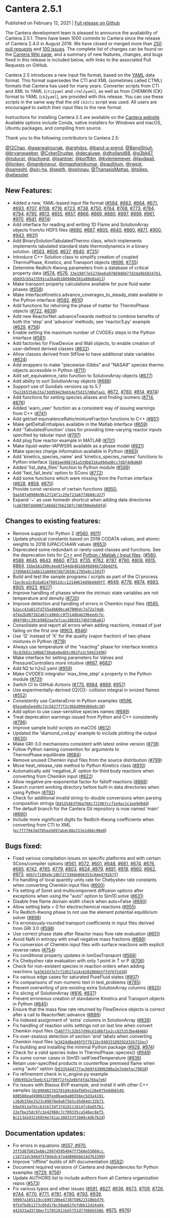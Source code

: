 <!--
.. title: Cantera 2.5.1
.. slug: v2.5.1
.. date: 2021-02-13T00:45:18Z
.. tags: 
.. category: 
.. link: 
.. description: 
.. type: text
-->

# Cantera 2.5.1

Published on February 12, 2021 | [Full release on Github](https://github.com/Cantera/cantera/releases/tag/v2.5.1)

The Cantera development team is pleased to announce the availability of Cantera 2.5.1. There have been 1000 commits to Cantera since the release of Cantera 2.4.0 in August 2018. We have closed or merged more than [250 pull requests](https://github.com/Cantera/cantera/pulls?q=is%3Apr+is%3Aclosed+updated%3A%3E%3D2018-08-24) and [100 issues](https://github.com/Cantera/cantera/issues?q=is%3Aissue+is%3Aclosed+updated%3A%3E%3D2018-08-24). The complete list of changes can be found on the [Cantera Wiki page](https://github.com/Cantera/cantera/wiki/Complete-git-log-between-v2.4.0-and-v2.5.1), and a summary of new features, changes, and bugs fixed in this release is included below, with links to the associated Pull Requests on GitHub.


Cantera 2.5 introduces a new input file format, based on the [YAML](https://yaml.org/) data format. This format supersedes the CTI and XML (sometimes called CTML) formats that Cantera has used for many years. Converter scripts from CTI and XML to YAML (`cti2yaml` and `ctml2yaml`), as well as from CHEMKIN (CK) format to YAML (`ck2yaml`), are provided with this release. You can use these scripts in the same way that the old `ck2cti` script was used. All users are encouraged to switch their input files to the new format.

Instructions for installing Cantera 2.5 are available on the [Cantera website](https://cantera.org/install/index.html). Available options include Conda, native installers for Windows and macOS, Ubuntu packages, and compiling from source.

Thank you to the following contributors to Cantera 2.5:

[@12Chao](https://github.com/12Chao), [@agarwalrounak](https://github.com/agarwalrounak), [@arghdos](https://github.com/arghdos), [@band-a-prend](https://github.com/band-a-prend), [@BangShiuh](https://github.com/BangShiuh), [@bryanwweber](https://github.com/bryanwweber),  [@CyberDrudge](https://github.com/CyberDrudge), [@decaluwe](https://github.com/decaluwe), [@dholland88](https://github.com/dholland88), [@g3bk47](https://github.com/g3bk47), [@inducer](https://github.com/inducer), [@ischoegl](https://github.com/ischoegl), [@jsantner](https://github.com/jsantner), [@korffdm](https://github.com/korffdm), [@kyleniemeyer](https://github.com/kyleniemeyer), [@lavdwall](https://github.com/lavdwall), [@lionkey](https://github.com/lionkey), [@manikmayur](https://github.com/manikmayur), [@mgashwinkumar](https://github.com/mgashwinkumar), [@paulblum](https://github.com/paulblum), [@rwest](https://github.com/rwest), [@sameshl](https://github.com/sameshl), [@sin-ha](https://github.com/sin-ha), [@speth](https://github.com/speth), [@spinnau](https://github.com/spinnau), [@ThanasisMattas](https://github.com/ThanasisMattas), [@tsikes](https://github.com/tsikes), [@wbessler](https://github.com/wbessler)


<h2>New Features:</h2>
<ul>
<li>Added a new, YAML-based input file format (<a href="https://github.com/Cantera/cantera/pull/584">#584</a>, <a href="https://github.com/Cantera/cantera/pull/663">#663</a>, <a href="https://github.com/Cantera/cantera/pull/664">#664</a>, <a href="https://github.com/Cantera/cantera/pull/671">#671</a>, <a href="https://github.com/Cantera/cantera/pull/693">#693</a>, <a href="https://github.com/Cantera/cantera/pull/707">#707</a>, <a href="https://github.com/Cantera/cantera/pull/708">#708</a>, <a href="https://github.com/Cantera/cantera/pull/716">#716</a>, <a href="https://github.com/Cantera/cantera/pull/723">#723</a>, <a href="https://github.com/Cantera/cantera/pull/738">#738</a>, <a href="https://github.com/Cantera/cantera/pull/750">#750</a>, <a href="https://github.com/Cantera/cantera/pull/764">#764</a>, <a href="https://github.com/Cantera/cantera/pull/768">#768</a>, <a href="https://github.com/Cantera/cantera/pull/773">#773</a>, <a href="https://github.com/Cantera/cantera/pull/784">#784</a>, <a href="https://github.com/Cantera/cantera/pull/794">#794</a>, <a href="https://github.com/Cantera/cantera/pull/795">#795</a>, <a href="https://github.com/Cantera/cantera/pull/813">#813</a>, <a href="https://github.com/Cantera/cantera/pull/855">#855</a>, <a href="https://github.com/Cantera/cantera/pull/857">#857</a>, <a href="https://github.com/Cantera/cantera/pull/866">#866</a>, <a href="https://github.com/Cantera/cantera/pull/869">#869, <a href="https://github.com/Cantera/cantera/pull/880">#880</a>, <a href="https://github.com/Cantera/cantera/pull/897">#897</a>, <a href="https://github.com/Cantera/cantera/pull/899">#899</a>, <a href="https://github.com/Cantera/cantera/pull/961">#961</a>, <a href="https://github.com/Cantera/cantera/pull/970">#970</a>, <a href="https://github.com/Cantera/cantera/pull/941">#941</a>, <a href="https://github.com/Cantera/cantera/pull/974">#974</a>)</li>
<li>Add interface for reading and writing 1D Flame and SolutionArray objects from/to HDF5 files (<a href="https://github.com/Cantera/cantera/pull/680">#680</a>, <a href="https://github.com/Cantera/cantera/pull/687">#687</a>, <a href="https://github.com/Cantera/cantera/pull/805">#805</a>, <a href="https://github.com/Cantera/cantera/pull/840">#840</a>, <a href="https://github.com/Cantera/cantera/pull/860">#860</a>, <a href="https://github.com/Cantera/cantera/pull/871">#871</a>, <a href="https://github.com/Cantera/cantera/pull/900">#900</a>, <a href="https://github.com/Cantera/cantera/pull/943">#943</a>, <a href="https://github.com/Cantera/cantera/pull/931">#931</a>)</li>
<li>Add BinarySolutionTabulatedThermo class, which implements implements tabulated standard state thermodynamics in a binary solution. (<a href="https://github.com/Cantera/cantera/pull/563">#563</a>, <a href="https://github.com/Cantera/cantera/pull/606">#606</a>, <a href="https://github.com/Cantera/cantera/pull/637">#637</a>, <a href="https://github.com/Cantera/cantera/pull/640">#640</a>, <a href="https://github.com/Cantera/cantera/pull/725">#725</a>)</li>
<li>Introduce C++ Solution class to simplify creation of coupled ThermoPhase, Kinetics, and Transport objects (<a href="https://github.com/Cantera/cantera/pull/696">#696</a>, <a href="https://github.com/Cantera/cantera/pull/735">#735</a>)</li>
<li>Determine Redlich-Kwong parameters from a database of critical property data (<a href="https://github.com/Cantera/cantera/pull/574">#574</a>, <a href="https://github.com/Cantera/cantera/pull/576">#576</a>, <a href="https://github.com/cantera/cantera/commit/33e198f7e527dee6a97869d6677d2da9b58247b1"><code>33e198f7e527dee6a97869d6677d2da9b58247b1</code></a>, <a href="https://github.com/cantera/cantera/commit/ebb93cb5a23591ca3badb186940e5b1a89e8a411"><code>ebb93cb5a23591ca3badb186940e5b1a89e8a411</code></a>)</li>
<li>Make transport property calculations available for pure fluid water phases (<a href="https://github.com/Cantera/cantera/pull/558">#558</a>)</li>
<li>Make InterfaceKinetics.advance_coverages_to_steady_state available in the Python interface (<a href="https://github.com/Cantera/cantera/pull/592">#592</a>, <a href="https://github.com/Cantera/cantera/pull/610">#610</a>)</li>
<li>Add functions for returning the phase of matter for ThermoPhase objects (<a href="https://github.com/Cantera/cantera/pull/722">#722</a>, <a href="https://github.com/Cantera/cantera/pull/839">#839</a>)</li>
<li>Add new ReactorNet::advanceTowards method to combine benefits of both the 'step' and 'advance' methods; see 'reactor3.py' example (<a href="https://github.com/Cantera/cantera/pull/629">#629</a>, <a href="https://github.com/Cantera/cantera/pull/756">#756</a>)</li>
<li>Enable setting the maximum number of CVODEs steps in the Python interface (<a href="https://github.com/Cantera/cantera/pull/581">#581</a>)</li>
<li>Add factories for FlowDevice and Wall objects, to enable creation of user-defined derived classes (<a href="https://github.com/Cantera/cantera/pull/632">#632</a>)</li>
<li>Allow classes derived from StFlow to have additional state variables (<a href="https://github.com/Cantera/cantera/pull/624">#624</a>)</li>
<li>Add wrappers to make "piecewise-Gibbs" and "NASA9" species thermo objects accessible in Python (<a href="https://github.com/Cantera/cantera/pull/711">#711</a>)</li>
<li>Add set_equivalence_ratio function to SolutionArray objects (<a href="https://github.com/Cantera/cantera/pull/677">#677</a>)</li>
<li>Add ability to sort SolutionArray objects (<a href="https://github.com/Cantera/cantera/pull/688">#688</a>)</li>
<li>Support use of Sundials versions up to 5.7 (<a href="https://github.com/cantera/cantera/commit/5e226535de33a73dd59429eb54ef5d157d0afaa1"><code>5e226535de33a73dd59429eb54ef5d157d0afaa1</code></a>, <a href="https://github.com/Cantera/cantera/pull/672">#672</a>, <a href="https://github.com/Cantera/cantera/pull/780">#780</a>, <a href="https://github.com/Cantera/cantera/pull/814">#814</a>, <a href="https://github.com/Cantera/cantera/pull/974">#974</a>)</li>
<li>Add functions for setting species aliases and finding isomers (<a href="https://github.com/Cantera/cantera/pull/714">#714</a>, <a href="https://github.com/Cantera/cantera/pull/876">#876</a>)</li>
<li>Added 'warn_user' function as a consistent way of issuing warnings from C++ (<a href="https://github.com/Cantera/cantera/pull/741">#741</a>)</li>
<li>Add get/set equivalenceRatio/mixtureFraction functions to C++ (<a href="https://github.com/Cantera/cantera/pull/851">#851</a>)</li>
<li>Make getDeltaEnthalpies available in the Matlab interface (<a href="https://github.com/Cantera/cantera/pull/659">#659</a>)</li>
<li>Add 'TabulatedFunction' class for providing time-varying reactor inputs specified by tabular input (<a href="https://github.com/Cantera/cantera/pull/797">#797</a>)</li>
<li>Add plug flow reactor example in MATLAB (<a href="https://github.com/Cantera/cantera/pull/701">#701</a>)</li>
<li>Make liquid-water-IAPWS95 available as a phase model (<a href="https://github.com/Cantera/cantera/pull/921">#921</a>)</li>
<li>Make species charge information available in Python (<a href="https://github.com/Cantera/cantera/pull/863">#863</a>)</li>
<li>Add 'kinetics_species_name' and 'kinetics_species_names' functions to Python interface (<a href="https://github.com/cantera/cantera/commit/5601ee906741a539b8316ad9dad0cc7dbf4d6d68"><code>5601ee906741a539b8316ad9dad0cc7dbf4d6d68</code></a>)</li>
<li>Added 'list_data_files' function to Python module (<a href="https://github.com/Cantera/cantera/pull/589">#589</a>)</li>
<li>Add 'fast_fail_tests' option to SCons (<a href="https://github.com/Cantera/cantera/pull/772">#772</a>)</li>
<li>Add some functions which were missing from the Fortran interface (<a href="https://github.com/Cantera/cantera/pull/828">#828</a>, <a href="https://github.com/Cantera/cantera/pull/858">#858</a>, <a href="https://github.com/Cantera/cantera/pull/870">#870</a>)</li>
<li>Provide const versions of certain functions (<a href="https://github.com/Cantera/cantera/pull/850">#850</a>, <a href="https://github.com/cantera/cantera/commit/9aa507a0988e9b12724f1c25ef23a67f4b04cd27"><code>9aa507a0988e9b12724f1c25ef23a67f4b04cd27</code></a>)</li>
<li>Expand '~' as user homedir shortcut when adding data directories (<a href="https://github.com/cantera/cantera/commit/ca8700fdd406f148dd27bb238fc748f00ede69f4"><code>ca8700fdd406f148dd27bb238fc748f00ede69f4</code></a>)</li>
</ul>

<h2>Changes to existing features:</h2>
<ul>
<li>Remove support for Python 2 (<a href="https://github.com/Cantera/cantera/pull/560">#560</a>, <a href="https://github.com/Cantera/cantera/pull/611">#611</a>)</li>
<li>Update physical constants based on 2018 CODATA values, and atomic weights to 2018 IUPAC/CIAAW values (<a href="https://github.com/Cantera/cantera/pull/653">#653</a>)</li>
<li>Deprecated some redundant or rarely-used classes and functions. See the deprecation lists for <a href="https://cantera.org/documentation/docs-2.5/doxygen/html/da/d58/deprecated.html">C++</a> and <a href="https://cantera.org/documentation/docs-2.5/sphinx/html/search.html?q=deprecated&check_keywords=yes&area=default">Python / Matlab / Input files</a>. (<a href="https://github.com/Cantera/cantera/pull/580">#580</a>, <a href="https://github.com/Cantera/cantera/pull/588">#588</a>, <a href="https://github.com/Cantera/cantera/pull/645">#645</a>, <a href="https://github.com/Cantera/cantera/pull/643">#643</a>, <a href="https://github.com/Cantera/cantera/pull/660">#660</a>, <a href="https://github.com/Cantera/cantera/pull/733">#733</a>, <a href="https://github.com/Cantera/cantera/pull/735">#735</a>, <a href="https://github.com/Cantera/cantera/pull/762">#762</a>, <a href="https://github.com/Cantera/cantera/pull/787">#787</a>, <a href="https://github.com/Cantera/cantera/pull/790">#790</a>, <a href="https://github.com/Cantera/cantera/pull/806">#806</a>, <a href="https://github.com/Cantera/cantera/pull/815">#815</a>, <a href="https://github.com/Cantera/cantera/pull/864">#864</a>, <a href="https://github.com/cantera/cantera/commit/35be561d99c4ee8f544db4016849d94bf26b4df6"><code>35be561d99c4ee8f544db4016849d94bf26b4df6</code></a>, <a href="https://github.com/cantera/cantera/commit/27d9b6413a6b12a84947db72658c1785e8c1393f"><code>27d9b6413a6b12a84947db72658c1785e8c1393f</code></a>)</li>
<li>Build and test the sample programs / scripts as part of the CI process (<a href="https://github.com/cantera/cantera/commit/1ec9ce2c01da81479952dcc12140634d9bd4d9ff"><code>1ec9ce2c01da81479952dcc12140634d9bd4d9ff</code></a>, <a href="https://github.com/Cantera/cantera/pull/649">#649</a>, <a href="https://github.com/Cantera/cantera/pull/776">#776</a>, <a href="https://github.com/Cantera/cantera/pull/874">#874</a>, <a href="https://github.com/Cantera/cantera/pull/883">#883</a>, <a href="https://github.com/Cantera/cantera/pull/905">#905</a>, <a href="https://github.com/Cantera/cantera/pull/923">#923</a>, <a href="https://github.com/Cantera/cantera/pull/927">#927</a>)</li>
<li>Improve handling of phases where the intrinsic state variables are not temperature and density (<a href="https://github.com/Cantera/cantera/pull/720">#720</a>)</li>
<li>Improve detection and handling of errors in Chemkin input files (<a href="https://github.com/Cantera/cantera/pull/585">#585</a>, <a href="https://github.com/cantera/cantera/commit/b2acc43a813fd755a4b60bca87006dc7a72a74a0"><code>b2acc43a813fd755a4b60bca87006dc7a72a74a0</code></a>, <a href="https://github.com/cantera/cantera/commit/4f4a2bd07162a67ca96dcc9f514dbab29beedcfe"><code>4f4a2bd07162a67ca96dcc9f514dbab29beedcfe</code></a>, <a href="https://github.com/cantera/cantera/commit/d04fd8cc39cb9982aafe7cac28b58174b5fd6a81"><code>d04fd8cc39cb9982aafe7cac28b58174b5fd6a81</code></a>)</li>
<li>Consolidate and report all errors when adding reactions, instead of just failing on the first one (<a href="https://github.com/Cantera/cantera/pull/903">#903</a>, <a href="https://github.com/Cantera/cantera/pull/946">#946</a>)</li>
<li>Use 'Q' instead of 'X' for the quality (vapor fraction) of two-phase mixtures in Python (<a href="https://github.com/Cantera/cantera/pull/719">#719</a>)</li>
<li>Always use temperature of the "reacting" phase for interface kinetics (<a href="https://github.com/cantera/cantera/commit/6c82b61c3d8b6738a8a9edb5c062fa3c50423d96"><code>6c82b61c3d8b6738a8a9edb5c062fa3c50423d96</code></a>)</li>
<li>Make interface for setting parameters for Valves and PressureControllers more intuitive (<a href="https://github.com/Cantera/cantera/pull/667">#667</a>, <a href="https://github.com/Cantera/cantera/pull/682">#682</a>)</li>
<li>Add N2 to h2o2.yaml (<a href="https://github.com/Cantera/cantera/pull/959">#959</a>)</li>
<li>Make CVODES integrator 'max_time_step' a property in the Python module (<a href="https://github.com/Cantera/cantera/pull/731">#731</a>)</li>
<li>Switch CI to GitHub Actions (<a href="https://github.com/Cantera/cantera/pull/775">#775</a>, <a href="https://github.com/Cantera/cantera/pull/884">#884</a>, <a href="https://github.com/Cantera/cantera/pull/889">#889</a>, <a href="https://github.com/Cantera/cantera/pull/957">#957</a>)</li>
<li>Use experimentally-derived O2/O2- collision integral in ionized flames (<a href="https://github.com/Cantera/cantera/pull/552">#552</a>)</li>
<li>Consistently use CanteraError in Python examples (<a href="https://github.com/Cantera/cantera/pull/596">#596</a>, <a href="https://github.com/cantera/cantera/commit/05eaa0a5e4d0c73c5827f7f2c9bbd090d68e8c30"><code>05eaa0a5e4d0c73c5827f7f2c9bbd090d68e8c30</code></a>)</li>
<li>Add option to use case-sensitive species names (<a href="https://github.com/Cantera/cantera/pull/689">#689</a>)</li>
<li>Treat deprecation warnings issued from Python and C++ consistently (<a href="https://github.com/Cantera/cantera/pull/796">#796</a>)</li>
<li>Improve sample build scripts on maCOS (<a href="https://github.com/Cantera/cantera/pull/612">#612</a>)</li>
<li>Updated the 'diamond_cvd.py' example to include plotting the output (<a href="https://github.com/Cantera/cantera/pull/630">#630</a>)</li>
<li>Make GRI-3.0 mechanisms consistent with latest online version (<a href="https://github.com/Cantera/cantera/pull/718">#718</a>)</li>
<li>Follow Python naming convention for arguments to ThermoPhase.equilibrate (<a href="https://github.com/Cantera/cantera/pull/684">#684</a>)</li>
<li>Remove unused Chemkin input files from the source distribution (<a href="https://github.com/Cantera/cantera/pull/799">#799</a>)</li>
<li>Move heat_release_rate method to Python Kinetics class (<a href="https://github.com/Cantera/cantera/pull/810">#810</a>)</li>
<li>Automatically add 'negative_A' option for third body reactions when converting from Chemkin input (<a href="https://github.com/Cantera/cantera/pull/822">#822</a>)</li>
<li>Allow negative pre-exponential factor for falloff reactions (<a href="https://github.com/Cantera/cantera/pull/868">#868</a>)</li>
<li>Search current working directory before built-in data directories when using Python (<a href="https://github.com/Cantera/cantera/pull/792">#792</a>)</li>
<li>Check for additional invalid string-to-double conversions when parsing composition strings (<a href="https://github.com/cantera/cantera/commit/84535483f9ba768c72196fccf2e9ac2c1ee9d0dd"><code>84535483f9ba768c72196fccf2e9ac2c1ee9d0dd</code></a>)</li>
<li>The default branch for the Cantera Git repository is now named 'main' (<a href="https://github.com/Cantera/cantera/pull/890">#890</a>)</li>
<li>Include more significant digits for Redlich-Kwong coefficients when converting from CTI to XML (<a href="https://github.com/cantera/cantera/commit/ec7f779434d705ea5097abdc88a723e1dd4c96e8"><code>ec7f779434d705ea5097abdc88a723e1dd4c96e8</code></a>)</li>
</ul>

<h2>Bugs fixed:</h2>
<ul>
<li>Fixed various compilation issues on specific platforms and with certain SCons/compiler options (<a href="https://github.com/Cantera/cantera/pull/561">#561</a>, <a href="https://github.com/Cantera/cantera/pull/572">#572</a>, <a href="https://github.com/Cantera/cantera/pull/601">#601</a>, <a href="https://github.com/Cantera/cantera/pull/648">#648</a>, <a href="https://github.com/Cantera/cantera/pull/661">#661</a>, <a href="https://github.com/Cantera/cantera/pull/674">#674</a>, <a href="https://github.com/Cantera/cantera/pull/676">#676</a>, <a href="https://github.com/Cantera/cantera/pull/685">#685</a>, <a href="https://github.com/Cantera/cantera/pull/742">#742</a>, <a href="https://github.com/Cantera/cantera/pull/765">#765</a>, <a href="https://github.com/Cantera/cantera/pull/779">#779</a>, <a href="https://github.com/Cantera/cantera/pull/803">#803</a>, <a href="https://github.com/Cantera/cantera/pull/824">#824, <a href="https://github.com/Cantera/cantera/pull/879">#879</a>, <a href="https://github.com/Cantera/cantera/pull/891">#891</a>, <a href="https://github.com/Cantera/cantera/pull/918">#918</a>, <a href="https://github.com/Cantera/cantera/pull/960">#960</a>, <a href="https://github.com/Cantera/cantera/pull/962">#962</a>, <a href="https://github.com/Cantera/cantera/pull/973">#973</a>, <a href="https://github.com/cantera/cantera/commit/46b7cf180a9c10bf27330de804353c9ded792b7f"><code>46b7cf180a9c10bf27330de804353c9ded792b7f</code></a>)</li>
<li>Fix handling of local quantity units rate for Chebyshev rate constants when converting Chemkin input files (<a href="https://github.com/Cantera/cantera/pull/600">#600</a>)</li>
<li>Fix setting of Soret and multicomponent diffusion options after exceptions when using the "auto" option to Sim1D.solve (<a href="https://github.com/Cantera/cantera/pull/631">#631</a>)</li>
<li>Disable free flame domain width check when auto=False (<a href="https://github.com/Cantera/cantera/pull/690">#690</a>)</li>
<li>Allow setting beta = 0 for electrochemical reactions (<a href="https://github.com/Cantera/cantera/pull/955">#955</a>)</li>
<li>Fix Redlich-Kwong phase to not use the element potential equilibrium solver (<a href="https://github.com/Cantera/cantera/pull/898">#898</a>)</li>
<li>Fix erroneously-rounded transport coefficients in input files derived from GRI 3.0 (<a href="https://github.com/Cantera/cantera/pull/598">#598</a>)</li>
<li>Use correct phase state after Reactor mass flow rate evaluation (<a href="https://github.com/Cantera/cantera/pull/651">#651</a>)</li>
<li>Avoid NaN in entropy with small negative mass fractions (<a href="https://github.com/Cantera/cantera/pull/686">#686</a>)</li>
<li>Fix conversion of Chemkin input files with surface reactions with explicit reverse rates (<a href="https://github.com/Cantera/cantera/pull/754">#754</a>)</li>
<li>Fix conditional property updates in IonGasTransport (<a href="https://github.com/Cantera/cantera/pull/568">#568</a>)</li>
<li>Fix Chebyshev rate evaluation with only 1 point in T or P (<a href="https://github.com/Cantera/cantera/pull/706">#706</a>)</li>
<li>Check for non-existent species in reaction orders when adding reactions (<a href="https://github.com/cantera/cantera/commit/e4362d37e7cf2d527a14c6202868b5ffd76f2436"><code>e4362d37e7cf2d527a14c6202868b5ffd76f2436</code></a>)</li>
<li>Fix various edge cases for saturated PureFluid states (<a href="https://github.com/Cantera/cantera/pull/907">#907</a>)</li>
<li>Fix comparisons of non-numeric text in test_problems (<a href="https://github.com/Cantera/cantera/pull/785">#785</a>)</li>
<li>Prevent overwriting of pre-existing extra SolutionArray columns (<a href="https://github.com/Cantera/cantera/pull/820">#820</a>)</li>
<li>Fix slicing of SolutionArray (<a href="https://github.com/Cantera/cantera/pull/816">#816</a>, <a href="https://github.com/Cantera/cantera/pull/837">#837</a>)</li>
<li>Prevent erroneous creation of standalone Kinetics and Transport objects in Python (<a href="https://github.com/Cantera/cantera/pull/845">#845</a>)</li>
<li>Ensure that the mass flow rate returned by FlowDevice objects is correct after a call to ReactorNet::advance (<a href="https://github.com/Cantera/cantera/pull/886">#886</a>)</li>
<li>Fix indexed assignment of 'extra' columns in SolutionArray (<a href="https://github.com/Cantera/cantera/pull/838">#838</a>)</li>
<li>Fix handling of reaction units settings not on last line when convert Chemkin input files (<a href="https://github.com/cantera/cantera/commit/540777c32b57d99c61d0bf1e2cc825353be4846b"><code>540777c32b57d99c61d0bf1e2cc825353be4846b</code></a>)</li>
<li>Fix over-zealous detection of section 'end' labels when converting Chemkin input files (<a href="https://github.com/cantera/cantera/commit/e3424d8ed49f5f7611bc94933109292d32b732ec"><code>e3424d8ed49f5f7611bc94933109292d32b732ec</code></a>)</li>
<li>Fix building and installing the minimal Python package (<a href="https://github.com/Cantera/cantera/pull/928">#928</a>, <a href="https://github.com/Cantera/cantera/pull/974">#974</a>)</li>
<li>Check for a valid species index in ThermoPhase::species() (<a href="https://github.com/Cantera/cantera/pull/949">#949</a>)</li>
<li>Fix some corner cases in Sim1D::setFixedTemperature (<a href="https://github.com/Cantera/cantera/pull/936">#936</a>)</li>
<li>Retain user-specified products in counterflow premixed flame when using "auto" option (<a href="https://github.com/cantera/cantera/commit/b633544477facbb9f4390b380a2e7edefac79010"><code>b633544477facbb9f4390b380a2e7edefac79010</code></a>)</li>
<li>Fix refinement check in ic_engine.py example (<a href="https://github.com/cantera/cantera/commit/d9b95b2efbe6c512f00f72fe2e0bf4fda76ba7e6"><code>d9b95b2efbe6c512f00f72fe2e0bf4fda76ba7e6</code></a>)</li>
<li>Fix issues with Blasius BVP example, and install it with other C++ samples (<a href="https://github.com/cantera/cantera/commit/dc09040274370149c6dafb05e126e875e0db6549"><code>dc09040274370149c6dafb05e126e875e0db6549</code></a>, <a href="https://github.com/cantera/cantera/commit/600580ead4906339fee0bae6a80356ec5d3a4191"><code>600580ead4906339fee0bae6a80356ec5d3a4191</code></a>, <a href="https://github.com/cantera/cantera/commit/c26db356e3523c89878e8a6f5b5cd5d64dc32b73"><code>c26db356e3523c89878e8a6f5b5cd5d64dc32b73</code></a>, <a href="https://github.com/cantera/cantera/commit/b9a5913af01cb316734f3742d111614fc0a957b1"><code>b9a5913af01cb316734f3742d111614fc0a957b1</code></a>, <a href="https://github.com/cantera/cantera/commit/22efbe25dc97c2e42960c7cf09335ca546ec8ef5"><code>22efbe25dc97c2e42960c7cf09335ca546ec8ef5</code></a>, <a href="https://github.com/cantera/cantera/commit/8c213da93226859e741ac108333f1b08c4db7b24"><code>8c213da93226859e741ac108333f1b08c4db7b24</code></a>)</li>
</ul>

<h2>Documentation updates:</h2>
<ul>
<li>Fix errors in equations (<a href="https://github.com/Cantera/cantera/pull/557">#557, <a href="https://github.com/Cantera/cantera/pull/970">#970</a>, <a href="https://github.com/cantera/cantera/commit/3ff5d87b815eb6c299745954947ff566e55066cc"><code>3ff5d87b815eb6c299745954947ff566e55066cc</code></a>, <a href="https://github.com/cantera/cantera/commit/c1d721dc94b4f5f8dedc47a4d8066bb24d761599"><code>c1d721dc94b4f5f8dedc47a4d8066bb24d761599</code></a>)</li>
<li>Improve "offline" builds of API documentation (<a href="https://github.com/Cantera/cantera/pull/562">#562</a>)</li>
<li>Document required versions of Cantera and dependencies for Python examples (<a href="https://github.com/Cantera/cantera/pull/729">#729</a>, <a href="https://github.com/Cantera/cantera/pull/756">#756</a>)</li>
<li>Update AUTHORS list to include authors from all Cantera organization repos (<a href="https://github.com/Cantera/cantera/pull/573">#573</a>)</li>
<li>Fix various typos and other issues (<a href="https://github.com/Cantera/cantera/pull/591">#591</a>, <a href="https://github.com/Cantera/cantera/pull/627">#627</a>, <a href="https://github.com/Cantera/cantera/pull/636">#636</a>, <a href="https://github.com/Cantera/cantera/pull/673">#673</a>, <a href="https://github.com/Cantera/cantera/pull/709">#709</a>, <a href="https://github.com/Cantera/cantera/pull/726">#726</a>, <a href="https://github.com/Cantera/cantera/pull/744">#744</a>, <a href="https://github.com/Cantera/cantera/pull/770">#770</a>, <a href="https://github.com/Cantera/cantera/pull/771">#771</a>, <a href="https://github.com/Cantera/cantera/pull/781">#781</a>, <a href="https://github.com/Cantera/cantera/pull/790">#790</a>, <a href="https://github.com/Cantera/cantera/pull/793">#793</a>, <a href="https://github.com/Cantera/cantera/pull/939">#939</a>, <a href="https://github.com/cantera/cantera/commit/50997a165119ccb997206e4738750621510bbd79"><code>50997a165119ccb997206e4738750621510bbd79</code></a>, <a href="https://github.com/cantera/cantera/commit/9f5dfbdb1273c05d176c58ab62fe7dbb12d24a94"><code>9f5dfbdb1273c05d176c58ab62fe7dbb12d24a94</code></a>, <a href="https://github.com/cantera/cantera/commit/442433ad3738ecf17052811bd5751d77666b558b"><code>442433ad3738ecf17052811bd5751d77666b558b</code></a>, <a href="https://github.com/Cantera/cantera/pull/975">#975</a>, <a href="https://github.com/Cantera/cantera/pull/976">#976</a>)</li>
</ul>
